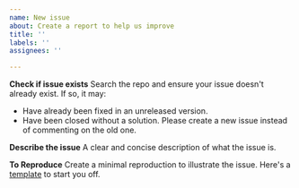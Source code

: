 ```yaml
---
name: New issue
about: Create a report to help us improve
title: ''
labels: ''
assignees: ''

---
```


**Check if issue exists**
Search the repo and ensure your issue doesn't already exist. If so, it may:
- Have already been fixed in an unreleased version.
- Have been closed without a solution. Please create a new issue instead of commenting on the old one.

**Describe the issue**
A clear and concise description of what the issue is.

**To Reproduce**
Create a minimal reproduction to illustrate the issue. Here's a [template](https://codesandbox.io/s/revo-grid-vanilla-js-7cq7c) to start you off.
